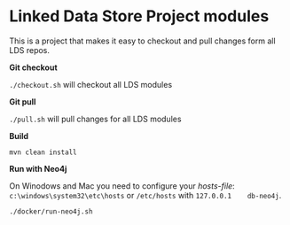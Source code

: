 # Linked Data Store Project modules

This is a project that makes it easy to checkout and pull changes form all LDS repos.

**Git checkout**

`./checkout.sh` will checkout all LDS modules

**Git pull**

`./pull.sh` will pull changes for all LDS modules

**Build**

`mvn clean install`

**Run with Neo4j**

On Winodows and Mac you need to configure your *hosts-file*: `c:\windows\system32\etc\hosts` or `/etc/hosts` with `127.0.0.1    db-neo4j`.

`./docker/run-neo4j.sh`
